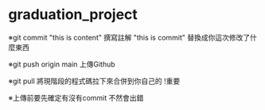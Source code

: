 # graduation_project
※git commit "this is content"  撰寫註解 "this is commit" 替換成你這次修改了什麼東西

※git push origin main 上傳Github

※git pull 將現階段的程式碼拉下來合併到你自己的 !重要

※上傳前要先確定有沒有commit 不然會出錯
